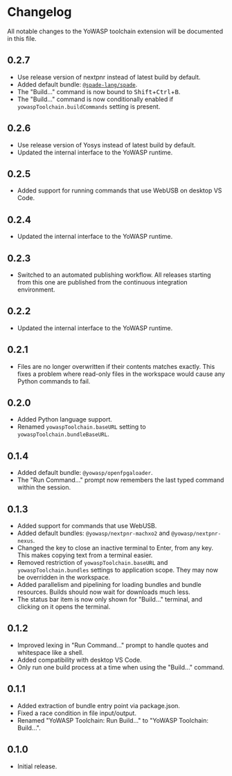 # Changelog

All notable changes to the YoWASP toolchain extension will be documented in this file.

## 0.2.7

- Use release version of nextpnr instead of latest build by default.
- Added default bundle: [`@spade-lang/spade`](https://spade-lang.org/).
- The "Build..." command is now bound to <kbd>Shift</kbd>+<kbd>Ctrl</kbd>+<kbd>B</kbd>.
- The "Build..." command is now conditionally enabled if `yowaspToolchain.buildCommands` setting is present.

## 0.2.6

- Use release version of Yosys instead of latest build by default.
- Updated the internal interface to the YoWASP runtime.

## 0.2.5

- Added support for running commands that use WebUSB on desktop VS Code.

## 0.2.4

- Updated the internal interface to the YoWASP runtime.

## 0.2.3

- Switched to an automated publishing workflow. All releases starting from this one are published from the continuous integration environment.

## 0.2.2

- Updated the internal interface to the YoWASP runtime.

## 0.2.1

- Files are no longer overwritten if their contents matches exactly. This fixes a problem where read-only files in the workspace would cause any Python commands to fail.

## 0.2.0

- Added Python language support.
- Renamed `yowaspToolchain.baseURL` setting to `yowaspToolchain.bundleBaseURL`.

## 0.1.4

- Added default bundle: `@yowasp/openfpgaloader`.
- The "Run Command..." prompt now remembers the last typed command within the session.

## 0.1.3

- Added support for commands that use WebUSB.
- Added default bundles: `@yowasp/nextpnr-machxo2` and `@yowasp/nextpnr-nexus`.
- Changed the key to close an inactive terminal to Enter, from any key. This makes copying text from a terminal easier.
- Removed restriction of `yowaspToolchain.baseURL` and `yowaspToolchain.bundles` settings to application scope. They may now be overridden in the workspace.
- Added parallelism and pipelining for loading bundles and bundle resources. Builds should now wait for downloads much less.
- The status bar item is now only shown for "Build..." terminal, and clicking on it opens the terminal.

## 0.1.2

- Improved lexing in "Run Command..." prompt to handle quotes and whitespace like a shell.
- Added compatibility with desktop VS Code.
- Only run one build process at a time when using the "Build..." command.

## 0.1.1

- Added extraction of bundle entry point via package.json.
- Fixed a race condition in file input/output.
- Renamed "YoWASP Toolchain: Run Build..." to "YoWASP Toolchain: Build...".

## 0.1.0

- Initial release.